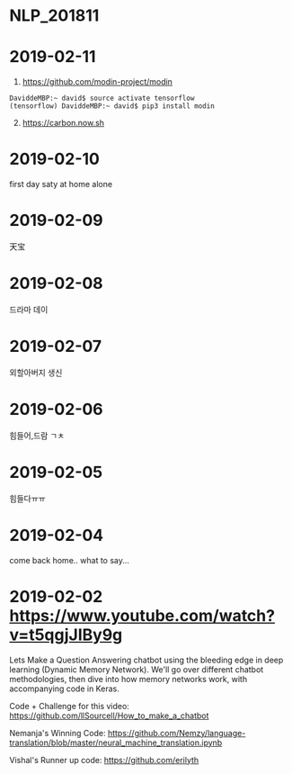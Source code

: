 # NLP_201811
# 2019-02-11
1. https://github.com/modin-project/modin
```
DaviddeMBP:~ david$ source activate tensorflow
(tensorflow) DaviddeMBP:~ david$ pip3 install modin
```
2. https://carbon.now.sh



# 2019-02-10
first day saty at home alone

# 2019-02-09
天宝
# 2019-02-08
드라마 데이
# 2019-02-07
외할아버지 생신 

# 2019-02-06
힘들어,드람 ㄱㅊ

# 2019-02-05
힘들다ㅠㅠ 

# 2019-02-04

come back home.. what to say...

# 2019-02-02 https://www.youtube.com/watch?v=t5qgjJIBy9g


Lets Make a Question Answering chatbot using the bleeding edge in deep learning (Dynamic Memory Network). We'll go over different chatbot methodologies, then dive into how memory networks work, with accompanying code in Keras. 

Code + Challenge for this video:
https://github.com/llSourcell/How_to_make_a_chatbot

Nemanja's Winning Code:
https://github.com/Nemzy/language-translation/blob/master/neural_machine_translation.ipynb

Vishal's Runner up code:
https://github.com/erilyth
